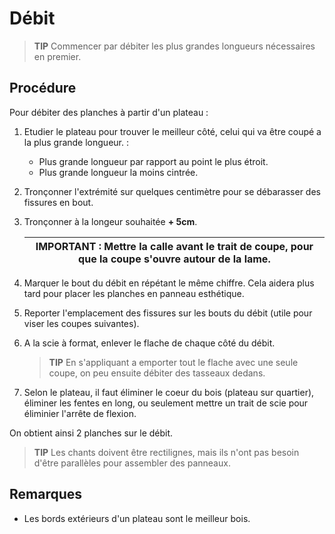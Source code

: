 # Débit

> **TIP** Commencer par débiter les plus grandes longueurs nécessaires en premier.

## Procédure

Pour débiter des planches à partir d'un plateau :

1. Etudier le plateau pour trouver le meilleur côté, celui qui va être coupé a la plus grande longueur. :
    * Plus grande longueur par rapport au point le plus étroit.
    * Plus grande longueur la moins cintrée.

2. Tronçonner l'extrémité sur quelques centimètre pour se débarasser des fissures en bout.

3. Tronçonner à la longeur souhaitée **+ 5cm**.

    | IMPORTANT : Mettre la calle **avant** le trait de coupe, pour que la coupe s'ouvre autour de la lame. |
    | --- |

4. Marquer le bout du débit en répétant le même chiffre. Cela aidera plus tard pour placer les planches en panneau esthétique.

5. Reporter l'emplacement des fissures sur les bouts du débit (utile pour viser les coupes suivantes).

6. A la scie à format, enlever le flache de chaque côté du débit.

    > **TIP** En s'appliquant a emporter tout le flache avec une seule coupe, on peu ensuite débiter des tasseaux dedans.

7. Selon le plateau, il faut éliminer le coeur du bois (plateau sur quartier), éliminer les fentes en long, ou seulement mettre un trait de scie pour éliminier l'arrête de flexion.

On obtient ainsi 2 planches sur le débit.

> **TIP** Les chants doivent être rectilignes, mais ils n'ont pas besoin d'être parallèles pour assembler des panneaux.

## Remarques

* Les bords extérieurs d'un plateau sont le meilleur bois.


